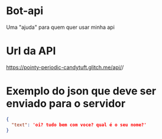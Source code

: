 # Bot-api
Uma "ajuda" para quem quer usar minha api

# Url da API
https://pointy-periodic-candytuft.glitch.me/api/<bot>/

# Exemplo do json que deve ser enviado para o servidor
```json
{ 
  "text": 'oi? tudo bem com voce? qual é o seu nome?'
}
```
